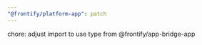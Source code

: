 ```yaml
---
"@frontify/platform-app": patch
---
```


chore: adjust import to use type from @frontify/app-bridge-app
